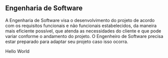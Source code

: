 ## Engenharia de Software

A Engenharia de Software visa o desenvolvimento do projeto de acordo com os requisitos funcionais e não funcionais estabelecidos, da maneira mais eficiente possível,
que atenda as necessidades do cliente e que pode variar conforme o andamento do projeto. O Engenheiro de Software precisa estar preparado para adaptar 
seu projeto caso isso ocorra.

Hello World